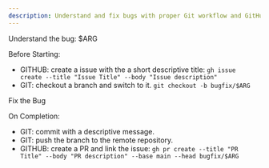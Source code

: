 ```yaml
---
description: Understand and fix bugs with proper Git workflow and GitHub integration
---
```


Understand the bug: $ARG

Before Starting:

- GITHUB: create a issue with the a short descriptive title: `gh issue create --title "Issue Title" --body "Issue description"`
- GIT: checkout a branch and switch to it. `git checkout -b bugfix/$ARG`

Fix the Bug

On Completion:

- GIT: commit with a descriptive message.
- GIT: push the branch to the remote repository.
- GITHUB: create a PR and link the issue: `gh pr create --title "PR Title" --body "PR description" --base main --head bugfix/$ARG`
